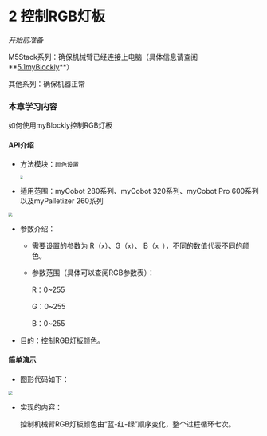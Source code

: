 # 2 控制RGB灯板

<i>开始前准备</i>

M5Stack系列：确保机械臂已经连接上电脑（具体信息请查阅**[5.1myBlockly](https://docs.elephantrobotics.com/docs/gitbook/5-ProgramingApplication-myblockly-uiflow-mind/5.1-myblockly/)**）

其他系列：确保机器正常

### 本章学习内容

如何使用myBlockly控制RGB灯板

#### API介绍

* 方法模块：`颜色设置`

  <img src="../../resourse/5-ProgramingApplication-myblockly-uiflow-mind/image/myblockly/RGB1.jpg" style="zoom:33%;" />

* 适用范围：myCobot 280系列、myCobot 320系列、myCobot Pro 600系列以及myPalletizer 260系列

<img src="../../resourse/5-ProgramingApplication-myblockly-uiflow-mind/image/myblockly/RGB2.jpg" style="zoom: 50%;" />

* 参数介绍：

  * 需要设置的参数为 R（`x`）、G（`x`）、 B（`x `），不同的数值代表不同的颜色。

  * 参数范围（具体可以查阅RGB参数表）：

    R：0~255

    G：0~255

    B：0~255

* 目的：控制RGB灯板颜色。

#### 简单演示

* 图形代码如下：

<img src="../../resourse/5-ProgramingApplication-myblockly-uiflow-mind/image/myblockly/RGBdemo.jpg" style="zoom: 50%;" />



* 实现的内容：

  控制机械臂RGB灯板颜色由“蓝-红-绿”顺序变化，整个过程循环七次。
